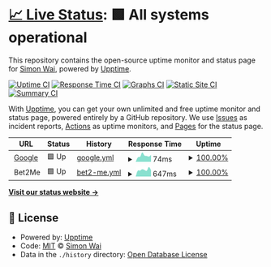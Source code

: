 # [📈 Live Status](https://waisimon.github.io/upptime): <!--live status--> **🟩 All systems operational**

This repository contains the open-source uptime monitor and status page for [Simon Wai](https://waisimon.github.io/upptime), powered by [Upptime](https://github.com/upptime/upptime).

[![Uptime CI](https://github.com/koj-co/upptime/workflows/Uptime%20CI/badge.svg)](https://github.com/koj-co/upptime/actions?query=workflow%3A%22Uptime+CI%22)
[![Response Time CI](https://github.com/koj-co/upptime/workflows/Response%20Time%20CI/badge.svg)](https://github.com/koj-co/upptime/actions?query=workflow%3A%22Response+Time+CI%22)
[![Graphs CI](https://github.com/koj-co/upptime/workflows/Graphs%20CI/badge.svg)](https://github.com/koj-co/upptime/actions?query=workflow%3A%22Graphs+CI%22)
[![Static Site CI](https://github.com/koj-co/upptime/workflows/Static%20Site%20CI/badge.svg)](https://github.com/koj-co/upptime/actions?query=workflow%3A%22Static+Site+CI%22)
[![Summary CI](https://github.com/koj-co/upptime/workflows/Summary%20CI/badge.svg)](https://github.com/koj-co/upptime/actions?query=workflow%3A%22Summary+CI%22)

With [Upptime](https://upptime.js.org), you can get your own unlimited and free uptime monitor and status page, powered entirely by a GitHub repository. We use [Issues](https://github.com/waisimon/upptime/issues) as incident reports, [Actions](https://github.com/waisimon/upptime/actions) as uptime monitors, and [Pages](https://waisimon.github.io/upptime) for the status page.

<!--start: status pages-->
<!-- This summary is generated by Upptime (https://github.com/upptime/upptime) -->
<!-- Do not edit this manually, your changes will be overwritten -->
<!-- prettier-ignore -->
| URL | Status | History | Response Time | Uptime |
| --- | ------ | ------- | ------------- | ------ |
| <img alt="" src="https://favicons.githubusercontent.com/www.google.com" height="13"> [Google](https://www.google.com) | 🟩 Up | [google.yml](https://github.com/waisimon/uptime/commits/master/history/google.yml) | <details><summary><img alt="Response time graph" src="./graphs/google/response-time-week.png" height="20"> 74ms</summary><br><a href="https://waisimon.github.io/uptime/history/google"><img alt="Response time 122" src="https://img.shields.io/endpoint?url=https%3A%2F%2Fraw.githubusercontent.com%2Fwaisimon%2Fuptime%2Fmaster%2Fapi%2Fgoogle%2Fresponse-time.json"></a><br><a href="https://waisimon.github.io/uptime/history/google"><img alt="24-hour response time 72" src="https://img.shields.io/endpoint?url=https%3A%2F%2Fraw.githubusercontent.com%2Fwaisimon%2Fuptime%2Fmaster%2Fapi%2Fgoogle%2Fresponse-time-day.json"></a><br><a href="https://waisimon.github.io/uptime/history/google"><img alt="7-day response time 74" src="https://img.shields.io/endpoint?url=https%3A%2F%2Fraw.githubusercontent.com%2Fwaisimon%2Fuptime%2Fmaster%2Fapi%2Fgoogle%2Fresponse-time-week.json"></a><br><a href="https://waisimon.github.io/uptime/history/google"><img alt="30-day response time 120" src="https://img.shields.io/endpoint?url=https%3A%2F%2Fraw.githubusercontent.com%2Fwaisimon%2Fuptime%2Fmaster%2Fapi%2Fgoogle%2Fresponse-time-month.json"></a><br><a href="https://waisimon.github.io/uptime/history/google"><img alt="1-year response time 122" src="https://img.shields.io/endpoint?url=https%3A%2F%2Fraw.githubusercontent.com%2Fwaisimon%2Fuptime%2Fmaster%2Fapi%2Fgoogle%2Fresponse-time-year.json"></a></details> | <details><summary><a href="https://waisimon.github.io/uptime/history/google">100.00%</a></summary><a href="https://waisimon.github.io/uptime/history/google"><img alt="All-time uptime 100.00%" src="https://img.shields.io/endpoint?url=https%3A%2F%2Fraw.githubusercontent.com%2Fwaisimon%2Fuptime%2Fmaster%2Fapi%2Fgoogle%2Fuptime.json"></a><br><a href="https://waisimon.github.io/uptime/history/google"><img alt="24-hour uptime 100.00%" src="https://img.shields.io/endpoint?url=https%3A%2F%2Fraw.githubusercontent.com%2Fwaisimon%2Fuptime%2Fmaster%2Fapi%2Fgoogle%2Fuptime-day.json"></a><br><a href="https://waisimon.github.io/uptime/history/google"><img alt="7-day uptime 100.00%" src="https://img.shields.io/endpoint?url=https%3A%2F%2Fraw.githubusercontent.com%2Fwaisimon%2Fuptime%2Fmaster%2Fapi%2Fgoogle%2Fuptime-week.json"></a><br><a href="https://waisimon.github.io/uptime/history/google"><img alt="30-day uptime 100.00%" src="https://img.shields.io/endpoint?url=https%3A%2F%2Fraw.githubusercontent.com%2Fwaisimon%2Fuptime%2Fmaster%2Fapi%2Fgoogle%2Fuptime-month.json"></a><br><a href="https://waisimon.github.io/uptime/history/google"><img alt="1-year uptime 100.00%" src="https://img.shields.io/endpoint?url=https%3A%2F%2Fraw.githubusercontent.com%2Fwaisimon%2Fuptime%2Fmaster%2Fapi%2Fgoogle%2Fuptime-year.json"></a></details>
| <img alt="" src="https://favicons.githubusercontent.com/null" height="13"> Bet2Me | 🟩 Up | [bet2-me.yml](https://github.com/waisimon/uptime/commits/master/history/bet2-me.yml) | <details><summary><img alt="Response time graph" src="./graphs/bet2-me/response-time-week.png" height="20"> 647ms</summary><br><a href="https://waisimon.github.io/uptime/history/bet2-me"><img alt="Response time 668" src="https://img.shields.io/endpoint?url=https%3A%2F%2Fraw.githubusercontent.com%2Fwaisimon%2Fuptime%2Fmaster%2Fapi%2Fbet2-me%2Fresponse-time.json"></a><br><a href="https://waisimon.github.io/uptime/history/bet2-me"><img alt="24-hour response time 542" src="https://img.shields.io/endpoint?url=https%3A%2F%2Fraw.githubusercontent.com%2Fwaisimon%2Fuptime%2Fmaster%2Fapi%2Fbet2-me%2Fresponse-time-day.json"></a><br><a href="https://waisimon.github.io/uptime/history/bet2-me"><img alt="7-day response time 647" src="https://img.shields.io/endpoint?url=https%3A%2F%2Fraw.githubusercontent.com%2Fwaisimon%2Fuptime%2Fmaster%2Fapi%2Fbet2-me%2Fresponse-time-week.json"></a><br><a href="https://waisimon.github.io/uptime/history/bet2-me"><img alt="30-day response time 732" src="https://img.shields.io/endpoint?url=https%3A%2F%2Fraw.githubusercontent.com%2Fwaisimon%2Fuptime%2Fmaster%2Fapi%2Fbet2-me%2Fresponse-time-month.json"></a><br><a href="https://waisimon.github.io/uptime/history/bet2-me"><img alt="1-year response time 668" src="https://img.shields.io/endpoint?url=https%3A%2F%2Fraw.githubusercontent.com%2Fwaisimon%2Fuptime%2Fmaster%2Fapi%2Fbet2-me%2Fresponse-time-year.json"></a></details> | <details><summary><a href="https://waisimon.github.io/uptime/history/bet2-me">100.00%</a></summary><a href="https://waisimon.github.io/uptime/history/bet2-me"><img alt="All-time uptime 100.00%" src="https://img.shields.io/endpoint?url=https%3A%2F%2Fraw.githubusercontent.com%2Fwaisimon%2Fuptime%2Fmaster%2Fapi%2Fbet2-me%2Fuptime.json"></a><br><a href="https://waisimon.github.io/uptime/history/bet2-me"><img alt="24-hour uptime 100.00%" src="https://img.shields.io/endpoint?url=https%3A%2F%2Fraw.githubusercontent.com%2Fwaisimon%2Fuptime%2Fmaster%2Fapi%2Fbet2-me%2Fuptime-day.json"></a><br><a href="https://waisimon.github.io/uptime/history/bet2-me"><img alt="7-day uptime 100.00%" src="https://img.shields.io/endpoint?url=https%3A%2F%2Fraw.githubusercontent.com%2Fwaisimon%2Fuptime%2Fmaster%2Fapi%2Fbet2-me%2Fuptime-week.json"></a><br><a href="https://waisimon.github.io/uptime/history/bet2-me"><img alt="30-day uptime 100.00%" src="https://img.shields.io/endpoint?url=https%3A%2F%2Fraw.githubusercontent.com%2Fwaisimon%2Fuptime%2Fmaster%2Fapi%2Fbet2-me%2Fuptime-month.json"></a><br><a href="https://waisimon.github.io/uptime/history/bet2-me"><img alt="1-year uptime 100.00%" src="https://img.shields.io/endpoint?url=https%3A%2F%2Fraw.githubusercontent.com%2Fwaisimon%2Fuptime%2Fmaster%2Fapi%2Fbet2-me%2Fuptime-year.json"></a></details>

<!--end: status pages-->

[**Visit our status website →**](https://waisimon.github.io/uptime)

## 📄 License

- Powered by: [Upptime](https://github.com/upptime/upptime)
- Code: [MIT](./LICENSE) © [Simon Wai](https://waisimon.github.io/upptime)
- Data in the `./history` directory: [Open Database License](https://opendatacommons.org/licenses/odbl/1-0/)
